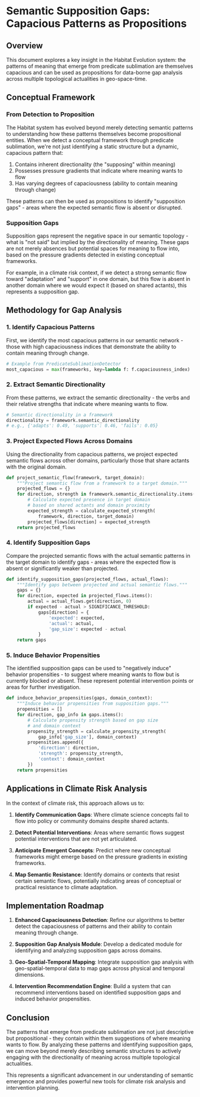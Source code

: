 # Semantic Supposition Gaps: Capacious Patterns as Propositions

## Overview

This document explores a key insight in the Habitat Evolution system: the patterns of meaning that emerge from predicate sublimation are themselves capacious and can be used as propositions for data-borne gap analysis across multiple topological actualities in geo-space-time.

## Conceptual Framework

### From Detection to Proposition

The Habitat system has evolved beyond merely detecting semantic patterns to understanding how these patterns themselves become propositional entities. When we detect a conceptual framework through predicate sublimation, we're not just identifying a static structure but a dynamic, capacious pattern that:

1. Contains inherent directionality (the "supposing" within meaning)
2. Possesses pressure gradients that indicate where meaning wants to flow
3. Has varying degrees of capaciousness (ability to contain meaning through change)

These patterns can then be used as propositions to identify "supposition gaps" - areas where the expected semantic flow is absent or disrupted.

### Supposition Gaps

Supposition gaps represent the negative space in our semantic topology - what is "not said" but implied by the directionality of meaning. These gaps are not merely absences but potential spaces for meaning to flow into, based on the pressure gradients detected in existing conceptual frameworks.

For example, in a climate risk context, if we detect a strong semantic flow toward "adaptation" and "support" in one domain, but this flow is absent in another domain where we would expect it (based on shared actants), this represents a supposition gap.

## Methodology for Gap Analysis

### 1. Identify Capacious Patterns

First, we identify the most capacious patterns in our semantic network - those with high capaciousness indices that demonstrate the ability to contain meaning through change.

```python
# Example from PredicateSublimationDetector
most_capacious = max(frameworks, key=lambda f: f.capaciousness_index)
```

### 2. Extract Semantic Directionality

From these patterns, we extract the semantic directionality - the verbs and their relative strengths that indicate where meaning wants to flow.

```python
# Semantic directionality in a framework
directionality = framework.semantic_directionality
# e.g., {'adapts': 0.49, 'supports': 0.46, 'fails': 0.05}
```

### 3. Project Expected Flows Across Domains

Using the directionality from capacious patterns, we project expected semantic flows across other domains, particularly those that share actants with the original domain.

```python
def project_semantic_flow(framework, target_domain):
    """Project semantic flow from a framework to a target domain."""
    projected_flows = {}
    for direction, strength in framework.semantic_directionality.items():
        # Calculate expected presence in target domain
        # based on shared actants and domain proximity
        expected_strength = calculate_expected_strength(
            framework, direction, target_domain)
        projected_flows[direction] = expected_strength
    return projected_flows
```

### 4. Identify Supposition Gaps

Compare the projected semantic flows with the actual semantic patterns in the target domain to identify gaps - areas where the expected flow is absent or significantly weaker than projected.

```python
def identify_supposition_gaps(projected_flows, actual_flows):
    """Identify gaps between projected and actual semantic flows."""
    gaps = {}
    for direction, expected in projected_flows.items():
        actual = actual_flows.get(direction, 0)
        if expected - actual > SIGNIFICANCE_THRESHOLD:
            gaps[direction] = {
                'expected': expected,
                'actual': actual,
                'gap_size': expected - actual
            }
    return gaps
```

### 5. Induce Behavior Propensities

The identified supposition gaps can be used to "negatively induce" behavior propensities - to suggest where meaning wants to flow but is currently blocked or absent. These represent potential intervention points or areas for further investigation.

```python
def induce_behavior_propensities(gaps, domain_context):
    """Induce behavior propensities from supposition gaps."""
    propensities = []
    for direction, gap_info in gaps.items():
        # Calculate propensity strength based on gap size
        # and domain context
        propensity_strength = calculate_propensity_strength(
            gap_info['gap_size'], domain_context)
        propensities.append({
            'direction': direction,
            'strength': propensity_strength,
            'context': domain_context
        })
    return propensities
```

## Applications in Climate Risk Analysis

In the context of climate risk, this approach allows us to:

1. **Identify Communication Gaps**: Where climate science concepts fail to flow into policy or community domains despite shared actants.

2. **Detect Potential Interventions**: Areas where semantic flows suggest potential interventions that are not yet articulated.

3. **Anticipate Emergent Concepts**: Predict where new conceptual frameworks might emerge based on the pressure gradients in existing frameworks.

4. **Map Semantic Resistance**: Identify domains or contexts that resist certain semantic flows, potentially indicating areas of conceptual or practical resistance to climate adaptation.

## Implementation Roadmap

1. **Enhanced Capaciousness Detection**: Refine our algorithms to better detect the capaciousness of patterns and their ability to contain meaning through change.

2. **Supposition Gap Analysis Module**: Develop a dedicated module for identifying and analyzing supposition gaps across domains.

3. **Geo-Spatial-Temporal Mapping**: Integrate supposition gap analysis with geo-spatial-temporal data to map gaps across physical and temporal dimensions.

4. **Intervention Recommendation Engine**: Build a system that can recommend interventions based on identified supposition gaps and induced behavior propensities.

## Conclusion

The patterns that emerge from predicate sublimation are not just descriptive but propositional - they contain within them suggestions of where meaning wants to flow. By analyzing these patterns and identifying supposition gaps, we can move beyond merely describing semantic structures to actively engaging with the directionality of meaning across multiple topological actualities.

This represents a significant advancement in our understanding of semantic emergence and provides powerful new tools for climate risk analysis and intervention planning.
